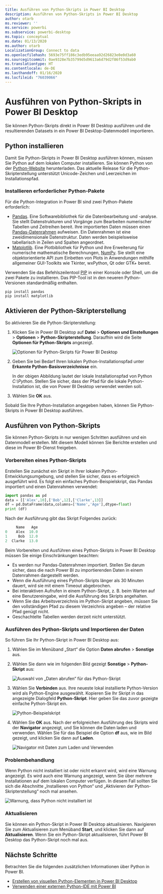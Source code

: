 ```yaml
---
title: Ausführen von Python-Skripts in Power BI Desktop
description: Ausführen von Python-Skripts in Power BI Desktop
author: otarb
ms.reviewer: ''
ms.service: powerbi
ms.subservice: powerbi-desktop
ms.topic: conceptual
ms.date: 01/13/2020
ms.author: otarb
LocalizationGroup: Connect to data
ms.openlocfilehash: 5693e75ff186c3edb95eeaa92d26823e0e0d3a60
ms.sourcegitcommit: 0ae9328e7b35799d5d9613a6d79d2f86f53d9ab0
ms.translationtype: HT
ms.contentlocale: de-DE
ms.lasthandoff: 01/16/2020
ms.locfileid: "76039066"
---
```

# <a name="run-python-scripts-in-power-bi-desktop"></a>Ausführen von Python-Skripts in Power BI Desktop

Sie können Python-Skripts direkt in Power BI Desktop ausführen und die resultierenden Datasets in ein Power BI Desktop-Datenmodell importieren.

## <a name="install-python"></a>Python installieren

Damit Sie Python-Skripts in Power BI Desktop ausführen können, müssen Sie Python auf dem lokalen Computer installieren. Sie können Python von der [Python-Website](https://www.python.org/) herunterladen. Das aktuelle Release für die Python-Skripterstellung unterstützt Unicode-Zeichen und Leerzeichen im Installationspfad.

### <a name="install-required-python-packages"></a>Installieren erforderlicher Python-Pakete

Für die Python-Integration in Power BI sind zwei Python-Pakete erforderlich:

* [Pandas](https://pandas.pydata.org/). Eine Softwarebibliothek für die Datenbearbeitung und -analyse. Sie stellt Datenstrukturen und Vorgänge zum Bearbeiten numerischer Tabellen und Zeitreihen bereit. Ihre importierten Daten müssen einen [Pandas-Datenrahmen](https://www.tutorialspoint.com/python_pandas/python_pandas_dataframe.htm) aufweisen. Ein Datenrahmen ist eine zweidimensionale Datenstruktur. Daten werden beispielsweise tabellarisch in Zeilen und Spalten angeordnet.
* [Matplotlib](https://matplotlib.org/). Eine Plotbibliothek für Python und ihre Erweiterung für numerische mathematische Berechnungen, [NumPy](https://www.numpy.org/). Sie stellt eine objektorientierte API zum Einbetten von Plots in Anwendungen mithilfe allgemeiner GUI-Toolkits wie Tkinter, wxPython, Qt oder GTK+ bereit.

Verwenden Sie das Befehlszeilentool [PIP](https://pip.pypa.io/en/stable/) in einer Konsole oder Shell, um die zwei Pakete zu installieren. Das PIP-Tool ist in den neueren Python-Versionen standardmäßig enthalten.

```CMD
pip install pandas
pip install matplotlib
```

## <a name="enable-python-scripting"></a>Aktivieren der Python-Skripterstellung

So aktivieren Sie die Python-Skripterstellung:

1. Klicken Sie in Power BI Desktop auf **Datei** > **Optionen und Einstellungen** > **Optionen** > **Python-Skripterstellung**. Daraufhin wird die Seite **Optionen für Python-Skripts** angezeigt.

   ![Optionen für Python-Skripts für Power BI Desktop](media/desktop-python-scripts/python-scripts-7.png)

1. Geben Sie bei Bedarf Ihren lokalen Python-Installationspfad unter **Erkannte Python-Basisverzeichnisse** ein.

   In der obigen Abbildung lautet der lokale Installationspfad von Python *C:\Python*. Stellen Sie sicher, dass der Pfad für die lokale Python-Installation ist, die von Power BI Desktop verwendet werden soll.

1. Wählen Sie **OK** aus.

Sobald Sie Ihre Python-Installation angegeben haben, können Sie Python-Skripts in Power BI Desktop ausführen.

## <a name="run-python-scripts"></a>Ausführen von Python-Skripts

Sie können Python-Skripts in nur wenigen Schritten ausführen und ein Datenmodell erstellen. Mit diesem Modell können Sie Berichte erstellen und diese im Power BI-Dienst freigeben.

### <a name="prepare-a-python-script"></a>Vorbereiten eines Python-Skripts

Erstellen Sie zunächst ein Skript in Ihrer lokalen Python-Entwicklungsumgebung, und stellen Sie sicher, dass es erfolgreich ausgeführt wird. Es folgt ein einfaches Python-Beispielskript, das Pandas importiert und einen Datenrahmen verwendet:

```python
import pandas as pd
data = [['Alex',10],['Bob',12],['Clarke',13]]
df = pd.DataFrame(data,columns=['Name','Age'],dtype=float)
print (df)
```

Nach der Ausführung gibt das Skript Folgendes zurück:

```python
     Name   Age
0    Alex  10.0
1     Bob  12.0
2  Clarke  13.0
```

Beim Vorbereiten und Ausführen eines Python-Skripts in Power BI Desktop müssen Sie einige Einschränkungen beachten:

* Es werden nur Pandas-Datenrahmen importiert. Stellen Sie darum sicher, dass die nach Power BI zu importierenden Daten in einem Datenrahmen dargestellt werden.
* Wenn die Ausführung eines Python-Skripts länger als 30 Minuten dauert, wird sie mit einem Timeout abgebrochen.
* Bei interaktiven Aufrufen in einem Python-Skript, z. B. beim Warten auf eine Benutzereingabe, wird die Ausführung des Skripts angehalten.
* Wenn Sie das Arbeitsverzeichnis im Python-Skript angeben, *müssen* Sie den vollständigen Pfad zu diesem Verzeichnis angeben – der relative Pfad genügt nicht.
* Geschachtelte Tabellen werden derzeit nicht unterstützt.

### <a name="run-your-python-script-and-import-data"></a>Ausführen des Python-Skripts und Importieren der Daten

So führen Sie Ihr Python-Skript in Power BI Desktop aus:

1. Wählen Sie im Menüband „Start“ die Option **Daten abrufen** > **Sonstige** aus.

1. Wählen Sie dann wie im folgenden Bild gezeigt **Sonstige** > **Python-Skript** aus:

   ![Auswahl von „Daten abrufen“ für das Python-Skript](media/desktop-python-scripts/python-scripts-1.png)

1. Wählen Sie **Verbinden** aus. Ihre neueste lokal installierte Python-Version wird als Python-Engine ausgewählt. Kopieren Sie Ihr Skript in das angezeigte Dialogfeld **Python-Skript**. Hier geben Sie das zuvor gezeigte einfache Python-Skript ein.

   ![Python-Beispielskript](media/desktop-python-scripts/python-scripts-6.png)

1. Wählen Sie **OK** aus. Nach der erfolgreichen Ausführung des Skripts wird der **Navigator** angezeigt, und Sie können die Daten laden und verwenden. Wählen Sie für das Beispiel die Option **df** aus, wie im Bild gezeigt, und klicken Sie dann auf **Laden**.

   ![Navigator mit Daten zum Laden und Verwenden](media/desktop-python-scripts/python-scripts-5.png) 

### <a name="troubleshooting"></a>Problembehandlung

Wenn Python nicht installiert ist oder nicht erkannt wird, wird eine Warnung angezeigt. Es wird auch eine Warnung angezeigt, wenn Sie über mehrere Installationen auf dem lokalen Computer verfügen. In diesem Fall sollten Sie sich die Abschnitte „Installieren von Python“ und „Aktivieren der Python-Skripterstellung“ noch mal ansehen.

![Warnung, dass Python nicht installiert ist](media/desktop-python-scripts/python-scripts-3.png)

### <a name="refresh"></a>Aktualisieren

Sie können ein Python-Skript in Power BI Desktop aktualisieren. Navigieren Sie zum Aktualisieren zum Menüband **Start**, und klicken Sie dann auf **Aktualisieren**. Wenn Sie ein Python-Skript aktualisieren, führt Power BI Desktop das Python-Skript noch mal aus.

## <a name="next-steps"></a>Nächste Schritte

Betrachten Sie die folgenden zusätzlichen Informationen über Python in Power BI.

* [Erstellen von visuellen Python-Elementen in Power BI Desktop](desktop-python-visuals.md)
* [Verwenden einer externen Python-IDE mit Power BI](desktop-python-ide.md)

